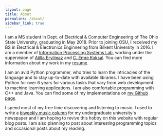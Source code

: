 ```yaml
---
layout: page
title: About
permalink: /about/
sidebar_link: true
---
```


I am a MS student in Dept. of Electrical & Computer Engineering of The Ohio State University, graduating in May 2018. Prior to joining OSU, I received my BS in Electrical & Electronics Enginnering from Bilkent University in 2016. I am a member of <a href="http://www2.ece.ohio-state.edu/ips/home/" target="_blank">Information Processing Systems Lab</a>, working under the supervision of <a href="http://www2.ece.ohio-state.edu/~eryilmaz/" target="_blank">Atilla Eryilmaz</a> and <a href="http://www2.ece.ohio-state.edu/~koksal/" target="_blank">C. Emre Koksal</a>. You can find more information about my work in my <a href="/karakurt_resume.pdf" download>resume</a>.

I am an avid Python programmer, who tries to learn the intricacies of the language and to stay up-to-date with available libraries. I have been using Python for over 6 years for various tasks that vary from web development to machine learning applications. I am also comfortable programming with C++ and Java. You can find some of my implementations on <a href="http://github.com/altugkarakurt/" target="_blank">my Github page</a>.

I spend most of my free time discovering and listening to music. I used to write a <a href="http://bilnews.bilkent.edu.tr/?s=altug+karakurt" target="_blank">biweekly music column</a> for my undergraduate university's newspaper and I am hoping to revive this hobby on this website with regular blog posts. I am also planning to post about interesting programming topics and occasional posts about my reading. 
